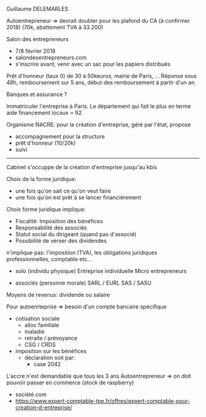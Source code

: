 Guillaume DELEMARLES

Autoentrepreneur => devrait doubler pour les plafond du CA (à confirmer 2018)
(70k, abattement TVA à 33.200)

Salon des entrepreneurs
- 7/8 février 2018
- salondesentrepreneurs.com
- s'inscrire avant, venir avec un sac pour les papiers distribués

Prêt d'honneur (taux 0) de 30 à 50keuros, mairie de Paris, ...
Réponse sous 48h, remboursement sur 5 ans, début des remboursement à partir d'un an.

Banques et assurance ?

Immatriculer l'entreprise à Paris.
Le département qui fait le plus en terme aide financement locaux = 92

Organisme NACRE: pour la création d'entreprise, géré par l'état, propose
- accompagnement pour la structure
- prêt d'honneur (10/20k)
- suivi

---

Cabinet s'occuppe de la création d'entreprise jusqu'au kbis

Choix de la forme juridique:
- une fois qu'on sait ce qu'on veut faire
- une fois qu'on est prêt à se lancer financièrement


Choix forme juridique implique:

- Fiscalité: Imposition des bénéfices
- Responsabilité des associés
- Statut social du dirigeant (quand pas d'associé)
- Possibilité de verser des dividendes

n'implique pas: l'imposition (TVA), les obligations juridiques professionnelles, comptable etc...

- solo (individu physique)
Entreprise individuelle
Micro entrepreneurs

- associés (personne morale)
SARL / EURL
SAS / SASU

Moyens de revenus: dividende ou salaire

Pour autoenrteprise => besoin d'un compte bancaire spécifique

- cotisation sociale
  - alloc familiale
  - maladie
  - retraite / prévoyance
  - CSG / CRDS
- imposition sur les bénéfices
  - déclaration soit par:
    - case 2042





L'accre n'est demandable que tous les 3 ans
Autoentrepreneur => on doit pouvoir passer en commerce (stock de raspberry)



- société.com
- https://www.expert-comptable-tpe.fr/offres/expert-comptable-pour-creation-d-entreprise/
